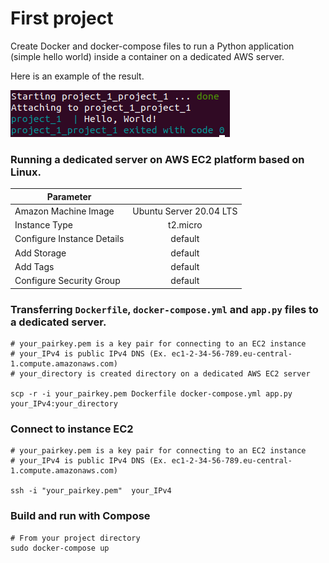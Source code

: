 # First project

Create Docker and docker-compose files to run a Python application (simple hello world) inside a container on a dedicated AWS server.

Here is an example of the result.

![result](https://github.com/SergeiSd/data-engineering-course/blob/main/Project_1/images/result.png)


### Running a dedicated server on AWS EC2 platform based on Linux.


| Parameter                  |                         |
| ---------------------------|:-----------------------:|
| Amazon Machine Image       | Ubuntu Server 20.04 LTS |
| Instance Type              | t2.micro                | 
| Configure Instance Details | default                 |
| Add Storage                | default                 |
| Add Tags                   | default                 |
| Configure Security Group   | default                 |


### Transferring `Dockerfile`, `docker-compose.yml` and `app.py` files to a dedicated server.

    # your_pairkey.pem is a key pair for connecting to an EC2 instance
    # your_IPv4 is public IPv4 DNS (Ex. ec1-2-34-56-789.eu-central-1.compute.amazonaws.com)
    # your_directory is created directory on a dedicated AWS EC2 server
    
    scp -r -i your_pairkey.pem Dockerfile docker-compose.yml app.py your_IPv4:your_directory


### Connect to instance EC2
        
    # your_pairkey.pem is a key pair for connecting to an EC2 instance
    # your_IPv4 is public IPv4 DNS (Ex. ec1-2-34-56-789.eu-central-1.compute.amazonaws.com)
        
    ssh -i "your_pairkey.pem"  your_IPv4
    
    
### Build and run with Compose
    
    # From your project directory
    sudo docker-compose up
